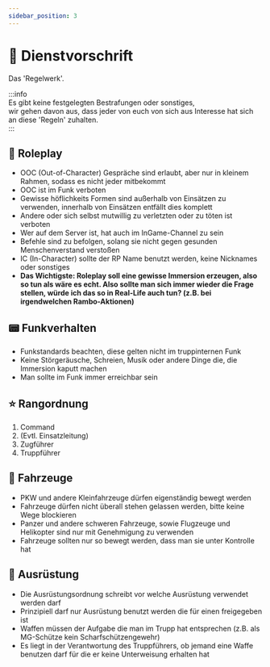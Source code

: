 ```yaml
---
sidebar_position: 3
---
```


# 📕 Dienstvorschrift

Das 'Regelwerk'.

:::info   
Es gibt keine festgelegten Bestrafungen oder sonstiges,  
wir gehen davon aus, dass jeder von euch von sich aus Interesse hat sich an diese 'Regeln' zuhalten.  
:::


## 🎲 Roleplay

- OOC (Out-of-Character) Gespräche sind erlaubt, aber nur in kleinem Rahmen, sodass es nicht jeder mitbekommt
- OOC ist im Funk verboten
- Gewisse höflichkeits Formen sind außerhalb von Einsätzen zu verwenden, innerhalb von Einsätzen entfällt dies komplett
- Andere oder sich selbst mutwillig zu verletzten oder zu töten ist verboten
- Wer auf dem Server ist, hat auch im InGame-Channel zu sein
- Befehle sind zu befolgen, solang sie nicht gegen gesunden Menschenverstand verstoßen
- IC (In-Character) sollte der RP Name benutzt werden, keine Nicknames oder sonstiges
- **Das Wichtigste: Roleplay soll eine gewisse Immersion erzeugen, also so tun als wäre es echt. Also sollte man sich immer wieder die Frage stellen, würde ich das so in Real-Life auch tun? (z.B. bei irgendwelchen Rambo-Aktionen)**

## 📟 Funkverhalten

- Funkstandards beachten, diese gelten nicht im truppinternen Funk
- Keine Störgeräusche, Schreien, Musik oder andere Dinge die, die Immersion kaputt machen
- Man sollte im Funk immer erreichbar sein

## ⭐ Rangordnung

1. Command
2. (Evtl. Einsatzleitung)
3. Zugführer
4. Truppführer

## 🚗 Fahrzeuge

- PKW und andere Kleinfahrzeuge dürfen eigenständig bewegt werden
- Fahrzeuge dürfen nicht überall stehen gelassen werden, bitte keine Wege blockieren
- Panzer und andere schweren Fahrzeuge, sowie Flugzeuge und Helikopter sind nur mit Genehmigung zu verwenden
- Fahrzeuge sollten nur so bewegt werden, dass man sie unter Kontrolle hat

## 🎒 Ausrüstung

- Die Ausrüstungsordnung schreibt vor welche Ausrüstung verwendet werden darf
- Prinzipiell darf nur Ausrüstung benutzt werden die für einen freigegeben ist
- Waffen müssen der Aufgabe die man im Trupp hat entsprechen (z.B. als MG-Schütze kein Scharfschützengewehr)
- Es liegt in der Verantwortung des Truppführers, ob jemand eine Waffe benutzen darf für die er keine Unterweisung erhalten hat
